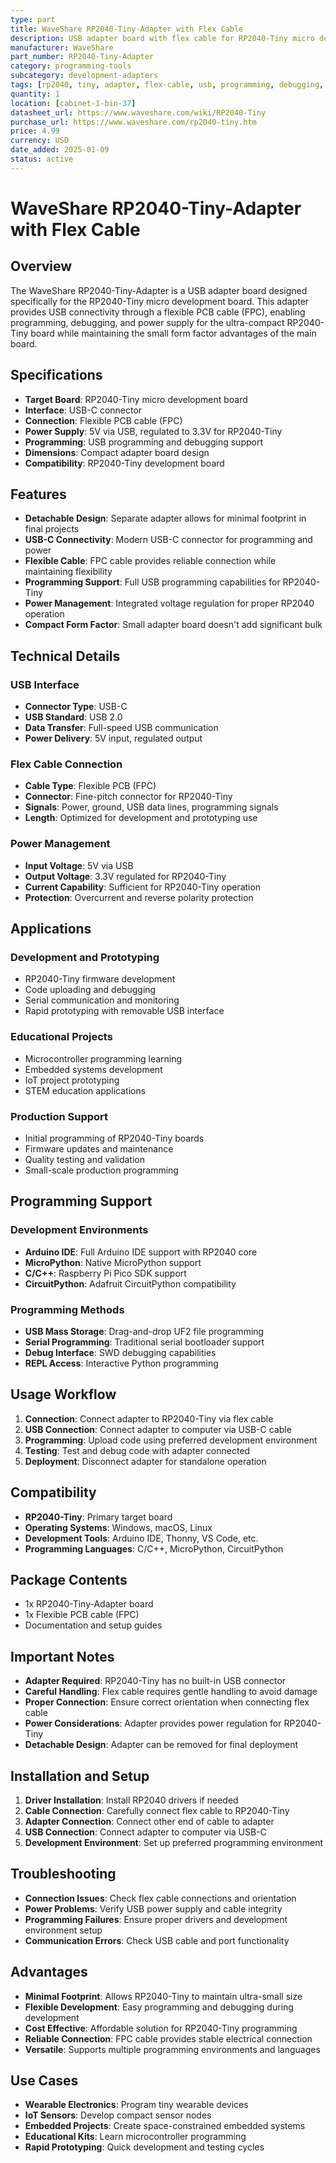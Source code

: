 ```yaml
---
type: part
title: WaveShare RP2040-Tiny-Adapter with Flex Cable
description: USB adapter board with flex cable for RP2040-Tiny micro development board, enables USB programming and debugging
manufacturer: WaveShare
part_number: RP2040-Tiny-Adapter
category: programming-tools
subcategory: development-adapters
tags: [rp2040, tiny, adapter, flex-cable, usb, programming, debugging, waveshare, microcontroller, development]
quantity: 1
location: [cabinet-1-bin-37]
datasheet_url: https://www.waveshare.com/wiki/RP2040-Tiny
purchase_url: https://www.waveshare.com/rp2040-tiny.htm
price: 4.99
currency: USD
date_added: 2025-01-09
status: active
---
```


# WaveShare RP2040-Tiny-Adapter with Flex Cable

## Overview

The WaveShare RP2040-Tiny-Adapter is a USB adapter board designed specifically for the RP2040-Tiny micro development board. This adapter provides USB connectivity through a flexible PCB cable (FPC), enabling programming, debugging, and power supply for the ultra-compact RP2040-Tiny board while maintaining the small form factor advantages of the main board.

## Specifications

- **Target Board**: RP2040-Tiny micro development board
- **Interface**: USB-C connector
- **Connection**: Flexible PCB cable (FPC)
- **Power Supply**: 5V via USB, regulated to 3.3V for RP2040-Tiny
- **Programming**: USB programming and debugging support
- **Dimensions**: Compact adapter board design
- **Compatibility**: RP2040-Tiny development board

## Features

- **Detachable Design**: Separate adapter allows for minimal footprint in final projects
- **USB-C Connectivity**: Modern USB-C connector for programming and power
- **Flexible Cable**: FPC cable provides reliable connection while maintaining flexibility
- **Programming Support**: Full USB programming capabilities for RP2040-Tiny
- **Power Management**: Integrated voltage regulation for proper RP2040 operation
- **Compact Form Factor**: Small adapter board doesn't add significant bulk

## Technical Details

### USB Interface
- **Connector Type**: USB-C
- **USB Standard**: USB 2.0
- **Data Transfer**: Full-speed USB communication
- **Power Delivery**: 5V input, regulated output

### Flex Cable Connection
- **Cable Type**: Flexible PCB (FPC)
- **Connector**: Fine-pitch connector for RP2040-Tiny
- **Signals**: Power, ground, USB data lines, programming signals
- **Length**: Optimized for development and prototyping use

### Power Management
- **Input Voltage**: 5V via USB
- **Output Voltage**: 3.3V regulated for RP2040-Tiny
- **Current Capability**: Sufficient for RP2040-Tiny operation
- **Protection**: Overcurrent and reverse polarity protection

## Applications

### Development and Prototyping
- RP2040-Tiny firmware development
- Code uploading and debugging
- Serial communication and monitoring
- Rapid prototyping with removable USB interface

### Educational Projects
- Microcontroller programming learning
- Embedded systems development
- IoT project prototyping
- STEM education applications

### Production Support
- Initial programming of RP2040-Tiny boards
- Firmware updates and maintenance
- Quality testing and validation
- Small-scale production programming

## Programming Support

### Development Environments
- **Arduino IDE**: Full Arduino IDE support with RP2040 core
- **MicroPython**: Native MicroPython support
- **C/C++**: Raspberry Pi Pico SDK support
- **CircuitPython**: Adafruit CircuitPython compatibility

### Programming Methods
- **USB Mass Storage**: Drag-and-drop UF2 file programming
- **Serial Programming**: Traditional serial bootloader support
- **Debug Interface**: SWD debugging capabilities
- **REPL Access**: Interactive Python programming

## Usage Workflow

1. **Connection**: Connect adapter to RP2040-Tiny via flex cable
2. **USB Connection**: Connect adapter to computer via USB-C cable
3. **Programming**: Upload code using preferred development environment
4. **Testing**: Test and debug code with adapter connected
5. **Deployment**: Disconnect adapter for standalone operation

## Compatibility

- **RP2040-Tiny**: Primary target board
- **Operating Systems**: Windows, macOS, Linux
- **Development Tools**: Arduino IDE, Thonny, VS Code, etc.
- **Programming Languages**: C/C++, MicroPython, CircuitPython

## Package Contents

- 1x RP2040-Tiny-Adapter board
- 1x Flexible PCB cable (FPC)
- Documentation and setup guides

## Important Notes

- **Adapter Required**: RP2040-Tiny has no built-in USB connector
- **Careful Handling**: Flex cable requires gentle handling to avoid damage
- **Proper Connection**: Ensure correct orientation when connecting flex cable
- **Power Considerations**: Adapter provides power regulation for RP2040-Tiny
- **Detachable Design**: Adapter can be removed for final deployment

## Installation and Setup

1. **Driver Installation**: Install RP2040 drivers if needed
2. **Cable Connection**: Carefully connect flex cable to RP2040-Tiny
3. **Adapter Connection**: Connect other end of cable to adapter
4. **USB Connection**: Connect adapter to computer via USB-C
5. **Development Environment**: Set up preferred programming environment

## Troubleshooting

- **Connection Issues**: Check flex cable connections and orientation
- **Power Problems**: Verify USB power supply and cable integrity
- **Programming Failures**: Ensure proper drivers and development environment setup
- **Communication Errors**: Check USB cable and port functionality

## Advantages

- **Minimal Footprint**: Allows RP2040-Tiny to maintain ultra-small size
- **Flexible Development**: Easy programming and debugging during development
- **Cost Effective**: Affordable solution for RP2040-Tiny programming
- **Reliable Connection**: FPC cable provides stable electrical connection
- **Versatile**: Supports multiple programming environments and languages

## Use Cases

- **Wearable Electronics**: Program tiny wearable devices
- **IoT Sensors**: Develop compact sensor nodes
- **Embedded Projects**: Create space-constrained embedded systems
- **Educational Kits**: Learn microcontroller programming
- **Rapid Prototyping**: Quick development and testing cycles
